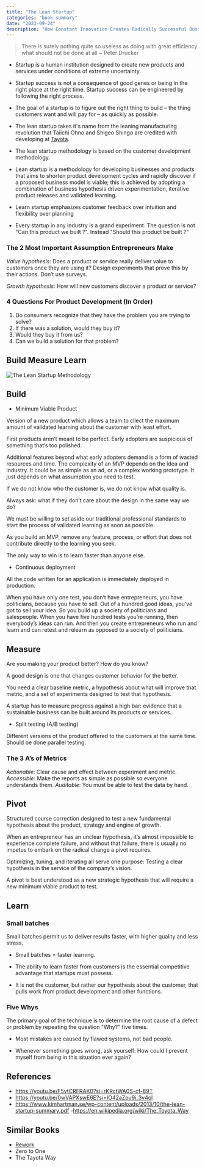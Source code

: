 ```yaml
---
title: "The Lean Startup"
categories: "book summary"
date: "2023-09-24"
description: "How Constant Innovation Creates Radically Successful Businesses"
---
```


> There is surely nothing quite so useless as doing with great efficiency what should not be done at all ~ Peter Drucker


- Startup is a human institution designed to create new products and services under conditions of extreme uncertainty.

- Startup success is not a consequence of good genes or being in the right place at the right time. Startup success can be engineered by following the right process.

- The goal of a startup is to figure out the right thing to build – the thing customers want and will pay for – as quickly as possible.


- The lean startup takes it's name from the leaning manufacturing revolution that Taiichi Ohno and Shigeo Shingo are credited with developing at [Tayota](https://www.toyota-europe.com/about-us/toyota-vision-and-philosophy/toyota-production-system).

- The lean startup methodology is based on the customer development methodology.

- Lean startup is a methodology for developing businesses and products that aims to shorten product development cycles and rapidly discover if a proposed business model is viable; this is achieved by adopting a combination of business hypothesis driven experimentation, iterative product releases and validated learning.

- Learn startup emphasizes customer feedback over intuition and flexibility over planning

- Every startup in any industry is a grand experiment. The question is not "Can this product we built ?".  Instead "Should this product be built ?"


### The 2 Most Important Assumption Entrepreneurs Make

*Value hypothesis*: Does a product or service really deliver value to customers once they are using it? Design experiments that prove this by their actions. Don’t use surveys.

*Growth hypothesis*: How will new customers discover a product or service?


### 4 Questions For Product Development (In Order)
1. Do consumers recognize that they have the problem you are trying to solve?
2. If there was a solution, would they buy it?
3. Would they buy it from us?
4. Can we build a solution for that problem?


## Build Measure Learn

![The Lean Startup Methodology](https://theleanstartup.com/images/methodology_diagram.jpg "The Lean Startup Methodology")

## Build

- Minimum Viable Product

Version of a new product which allows a team to cllect the maximum amount of validated learning about the customer with least effort.

First products aren’t meant to be perfect. Early adopters are suspicious of something that’s too polished.

Additional features beyond what early adopters demand is a form of wasted resources and time.
The complexity of an MVP depends on the idea and industry. It could be as simple as an ad, or a complex working prototype. It just depends on what assumption you need to test.

If we do not know who the customer is, we do not know what quality is.

Always ask: what if they don’t care about the design in the same way we do?

We must be willing to set aside our traditional professional standards to start the process of validated learning as soon as possible.

As you build an MVP, remove any feature, process, or effort that does not contribute directly to the learning you seek.

The only way to win is to learn faster than anyone else.

- Continuous deployment 

All the code written for an application is immediately deployed in production.


When you have only one test, you don’t have entrepreneurs, you have politicians, because you have to sell. Out of a hundred good ideas, you’ve got to sell your idea. So you build up a society of politicians and salespeople. When you have five hundred tests you’re running, then everybody’s ideas can run. And then you create entrepreneurs who run and learn and can retest and relearn as opposed to a society of politicians.

## Measure

Are you making your product better? How do you know?

A good design is one that changes customer behavior for the better.

You need a clear baseline metric, a hypothesis about what will improve that metric, and a set of experiments designed to test that hypothesis.

A startup has to measure progress against a high bar: evidence that a sustainable business can be built around its products or services.


- Split testing (A/B testing)

Different versions of the product offered to the customers at the same time. Should be done parallel testing.


### The 3 A’s of Metrics

*Actionable*: Clear cause and effect between experiment and metric.
*Accessible*: Make the reports as simple as possible so everyone understands them.
*Auditable*: You must be able to test the data by hand.


## Pivot

Structured course correction designed to test a new fundamental hypothesis about the product, strategy and engine of growth.

When an entrepreneur has an unclear hypothesis, it’s almost impossible to experience complete failure, and without that failure, there is usually no impetus to embark on the radical change a pivot requires.

Optimizing, tuning, and iterating all serve one purpose: Testing a clear hypothesis in the service of the company’s vision.

A pivot is best understood as a new strategic hypothesis that will require a new minimum viable product to test.

## Learn

### Small batches

Small batches permit us to deliver results faster, with higher quality and less stress.

- Small batches = faster learning.

- The ability to learn faster from customers is the essential competitive advantage that startups must possess.

- It is not the customer, but rather our hypothesis about the customer, that pulls work from product development and other functions.

### Five Whys

The primary goal of the technique is to determine the root cause of a defect or problem by repeating the question "Why?" five times. 

- Most mistakes are caused by flawed systems, not bad people.

- Whenever something goes wrong, ask yourself: How could I prevent myself from being in this situation ever again?


## References

- https://youtu.be/F5vtCRFRAK0?si=rKRctWA0S-cf-89T
- https://youtu.be/0wVAPXswE6E?si=IO42aZou9i_3v4ol
- https://www.kimhartman.se/wp-content/uploads/2013/10/the-lean-startup-summary.pdf
-https://en.wikipedia.org/wiki/The_Toyota_Way

## Similar Books

- [Rework](./rework.md)
- Zero to One
- The Tayota Way